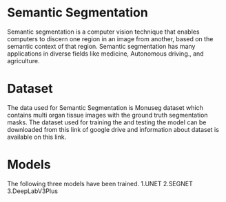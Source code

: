 # Semantic Segmentation
Semantic segmentation is a computer vision technique that enables computers to discern one region in an image from another, based on the semantic context of that region. Semantic segmentation has many applications in diverse fields like medicine, Autonomous driving., and agriculture.
# Dataset
The data used for Semantic Segmentation is  Monuseg dataset which contains multi organ tissue images with the ground truth segmentation masks. The dataset used for training the and testing the model can be downloaded from this link of google drive and information about dataset is available on this link.
# Models
The following three models have been trained.
1.UNET
2.SEGNET
3.DeepLabV3Plus
